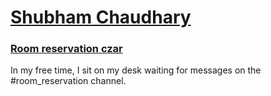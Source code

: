 # [Shubham Chaudhary](https://cs.cornell.edu/~shubham)

### [Room reservation czar](../projects/room_reservation/)

In my free time, I sit on my desk waiting for messages on the #room_reservation channel.
